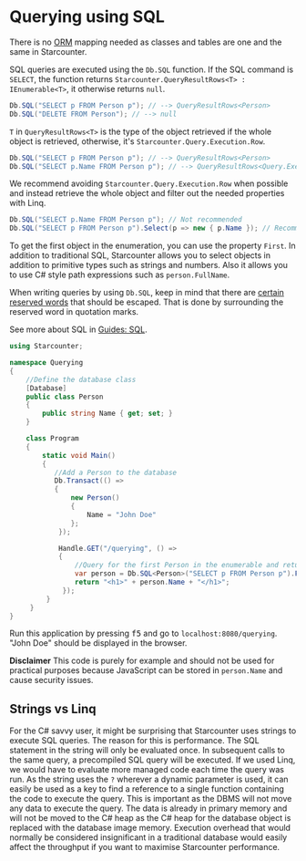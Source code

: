 # Querying using SQL

There is no [ORM](http://en.wikipedia.org/wiki/Object-relational_mapping) mapping needed as classes and tables are one and the same in Starcounter.

SQL queries are executed using the `Db.SQL` function. If the SQL command is `SELECT`, the function returns `Starcounter.QueryResultRows<T> : IEnumerable<T>`, it otherwise returns `null`. 

```cs
Db.SQL("SELECT p FROM Person p"); // --> QueryResultRows<Person>
Db.SQL("DELETE FROM Person"); // --> null
```

`T` in `QueryResultRows<T>` is the type of the object retrieved if the whole object is retrieved, otherwise, it's `Starcounter.Query.Execution.Row`.

```cs
Db.SQL("SELECT p FROM Person p"); // --> QueryResultRows<Person>
Db.SQL("SELECT p.Name FROM Person p"); // --> QueryResultRows<Query.Execution.Row>
```

We recommend avoiding `Starcounter.Query.Execution.Row` when possible and instead retrieve the whole object and filter out the needed properties with Linq.

```cs
Db.SQL("SELECT p.Name FROM Person p"); // Not recommended
Db.SQL("SELECT p FROM Person p").Select(p => new { p.Name }); // Recommended
```

To get the first object in the enumeration, you can use the property `First`. In addition to traditional SQL, Starcounter allows you to select objects in addition to primitive types such as strings and numbers. Also it allows you to use C# style path expressions such as `person.FullName`.

When writing queries by using `Db.SQL`, keep in mind that there are [certain reserved words](/guides/SQL/reserved-words) that should be escaped. That is done by surrounding the reserved word in quotation marks.

See more about SQL in [Guides: SQL](/guides/SQL/).

```cs
using Starcounter;

namespace Querying
{
    //Define the database class
    [Database]
    public class Person
    {
        public string Name { get; set; }
    }

    class Program
    {
        static void Main()
        {
           //Add a Person to the database
           Db.Transact(() =>
           {
               new Person()
               {
                   Name = "John Doe"
               };
            });

            Handle.GET("/querying", () =>
            {
                //Query for the first Person in the enumerable and return its name
                var person = Db.SQL<Person>("SELECT p FROM Person p").First;
                return "<h1>" + person.Name + "</h1>";
             });
         }
     }
}

```

Run this application by pressing <kbd>f5</kbd> and go to `localhost:8080/querying`. "John Doe" should be displayed in the browser.

**Disclaimer**
This code is purely for example and should not be used for practical purposes because JavaScript can be stored in `person.Name` and cause security issues.

## Strings vs Linq

For the C# savvy user, it might be surprising that Starcounter uses strings to execute SQL queries. The reason for this is performance. The SQL statement in the string will only be evaluated once. In subsequent calls to the same query, a precompiled SQL query will be executed. If we used Linq, we would have to evaluate more managed code each time the query was run. As the string uses the `?` wherever a dynamic parameter is used, it can easily be used as a key to find a reference to a single function containing the code to execute the query. This is important as the DBMS will not move any data to execute the query. The data is already in primary memory and will not be moved to the C# heap as the C# heap for the database object is replaced with the database image memory. Execution overhead that would normally be considered insignificant in a traditional database would easily affect the throughput if you want to maximise Starcounter performance.
